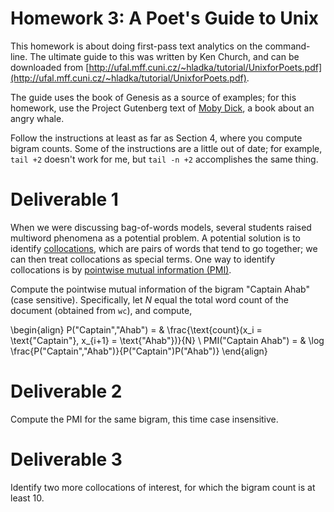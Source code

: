 Homework 3: A Poet's Guide to Unix
================

This homework is about doing first-pass text analytics on the
command-line. The ultimate guide to this was written by Ken Church,
and can be downloaded from
[http://ufal.mff.cuni.cz/~hladka/tutorial/UnixforPoets.pdf](http://ufal.mff.cuni.cz/~hladka/tutorial/UnixforPoets.pdf).

The guide uses the book of Genesis as a source of examples; for this homework, use the Project Gutenberg text
of [Moby Dick](http://www.gutenberg.org/cache/epub/2701/pg2701.txt), a
book about an angry whale.

Follow the instructions at least as far as Section 4, where you compute bigram counts.
Some of the instructions are a little out of date; for example, ```tail +2``` doesn't work
for me, but ```tail -n +2``` accomplishes the same thing.

# Deliverable 1 #

When we were discussing bag-of-words models, several students raised
multiword phenomena as a potential problem. A potential solution is to
identify [collocations](https://en.wikipedia.org/wiki/Collocation),
which are pairs of words that tend to go together; we can then treat
collocations as special terms. One way to identify collocations is by
[pointwise mutual information (PMI)](https://en.wikipedia.org/wiki/Pointwise_mutual_information#Normalized_pointwise_mutual_information_.28npmi.29).

Compute the pointwise mutual information of the bigram "Captain Ahab"
(case sensitive). Specifically, let $N$ equal the total word count of
the document (obtained from ```wc```), and compute,

\begin{align}
P("Captain","Ahab") = & \frac{\text{count}(x_i = \text{"Captain"},
x_{i+1} = \text{"Ahab"})}{N} \\
PMI("Captain Ahab") = & \log \frac{P("Captain","Ahab")}{P("Captain")P("Ahab")}
\end{align}

# Deliverable 2 #

Compute the PMI for the same bigram, this time case insensitive.

# Deliverable 3 #

Identify two more collocations of interest, for which the bigram count is at least 10.

